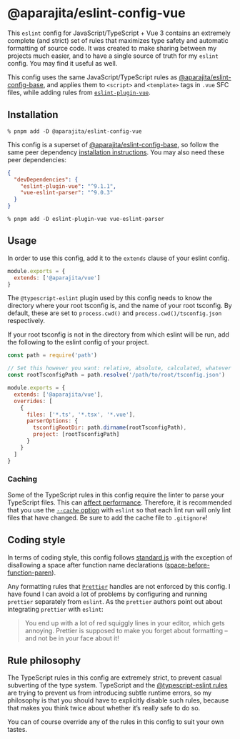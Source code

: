 # @aparajita/eslint-config-vue

This `eslint` config for JavaScript/TypeScript + Vue 3 contains an extremely complete (and strict) set of rules that maximizes type safety and automatic formatting of source code. It was created to make sharing between my projects much easier, and to have a single source of truth for my `eslint` config. You may find it useful as well.

This config uses the same JavaScript/TypeScript rules as [@aparajita/eslint-config-base](https://github.com/aparajita/eslint-config-base), and applies them to `<script>` and `<template>` tags in `.vue` SFC files, while adding rules from [`eslint-plugin-vue`](https://eslint.vuejs.org/rules/).

## Installation

```shell
% pnpm add -D @aparajita/eslint-config-vue
```

This config is a superset of [@aparajita/eslint-config-base](https://github.com/aparajita/eslint-config-base), so follow the same peer dependency [installation instructions](https://github.com/aparajita/eslint-config-base#installation). You may also need these peer dependencies:

```json
{
  "devDependencies": {
    "eslint-plugin-vue": "^9.1.1",
    "vue-eslint-parser": "^9.0.3"
  }
}
```

```shell
% pnpm add -D eslint-plugin-vue vue-eslint-parser
```

## Usage

In order to use this config, add it to the `extends` clause of your eslint config.

```js
module.exports = {
  extends: ['@aparajita/vue']
}
```

The `@typescript-eslint` plugin used by this config needs to know the directory where your root tsconfig is, and the name of your root tsconfig. By default, these are set to `process.cwd()` and `process.cwd()/tsconfig.json` respectively.

If your root tsconfig is not in the directory from which eslint will be run, add the following to the eslint config of your project.

```js
const path = require('path')

// Set this however you want: relative, absolute, calculated, whatever
const rootTsconfigPath = path.resolve('/path/to/root/tsconfig.json')

module.exports = {
  extends: ['@aparajita/vue'],
  overrides: [
    {
      files: ['*.ts', '*.tsx', '*.vue'],
      parserOptions: {
        tsconfigRootDir: path.dirname(rootTsconfigPath),
        project: [rootTsconfigPath]
      }
    }
  ]
}
```

### Caching

Some of the TypeScript rules in this config require the linter to parse your TypeScript files. This can [affect performance](https://typescript-eslint.io/docs/linting/type-linting#how-is-performance). Therefore, it is recommended that you use the [`--cache` option](https://eslint.org/docs/latest/user-guide/command-line-interface.html#--cache) with `eslint` so that each lint run will only lint files that have changed. Be sure to add the cache file to `.gitignore`!

## Coding style

In terms of coding style, this config follows [standard js](https://standardjs.com/rules.html) with the exception of disallowing a space after function name declarations ([space-before-function-paren](https://eslint.org/docs/rules/space-before-function-paren.html)).

Any formatting rules that [`Prettier`](https://prettier.io/) handles are not enforced by this config. I have found I can avoid a lot of problems by configuring and running `prettier` separately from `eslint`. As the `prettier` authors point out about integrating `prettier` with `eslint`:

> You end up with a lot of red squiggly lines in your editor, which gets annoying. Prettier is supposed to make you forget about formatting – and not be in your face about it!

## Rule philosophy

The TypeScript rules in this config are extremely strict, to prevent casual subverting of the type system. TypeScript and the [@typescript-eslint rules](https://typescript-eslint.io/rules/) are trying to prevent us from introducing subtle runtime errors, so my philosophy is that you should have to explicitly disable such rules, because that makes you think twice about whether it’s really safe to do so.

You can of course override any of the rules in this config to suit your own tastes.
